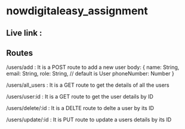 # nowdigitaleasy_assignment

## Live link : <a> </a>

## Routes
/users/add : It is a POST route to add a new user
body: {
    name: String,
    email: String,
    role: String, // default is User
    phoneNumber: Number
}

/users/all_users : It is a GET route to get the details of all the users

/users/user:id : It is a GET route to get the user details by ID

/users/delete/:id : It is a DELTE route to delte a user by its ID

/users/update/:id : It is PUT route to update a users details by its ID